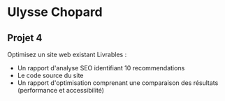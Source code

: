 # Ulysse Chopard
## Projet 4
Optimisez un site web existant
Livrables :
* Un rapport d'analyse SEO identifiant 10 recommendations
* Le code source du site
* Un rapport d'optimisation comprenant une comparaison des résultats (performance et accessibilité)